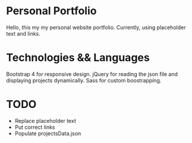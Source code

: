 # Personal Portfolio

Hello, this my my personal website portfolio.
Currently, using placeholder text and links.  

# Technologies && Languages
Bootstrap 4 for responsive design.
jQuery for reading the json file and displaying projects dynamically.
Sass for custom boostrapping.

# TODO
* Replace placeholder text
* Put correct links
* Populate projectsData.json